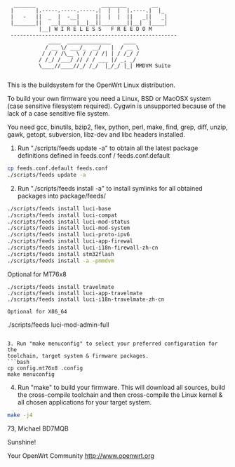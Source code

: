 ```
  _______                     ________        __
 |       |.-----.-----.-----.|  |  |  |.----.|  |_
 |   -   ||  _  |  -__|     ||  |  |  ||   _||   _|
 |_______||   __|_____|__|__||________||__|  |____|
          |__| W I R E L E S S   F R E E D O M
 -----------------------------------------------------
		     ____  ______________    ____ 
		    / __ \/ ___/_  __/   |  / __ \
		   / / / /\__ \ / / / /| | / /_/ /
		  / /_/ /___/ // / / ___ |/ _, _/ 
		  \____//____//_/ /_/  |_/_/ |_| MMDVM Suite
  
```

This is the buildsystem for the OpenWrt Linux distribution.

To build your own firmware you need a Linux, BSD or MacOSX system (case
sensitive filesystem required). Cygwin is unsupported because of the lack
of a case sensitive file system.

You need gcc, binutils, bzip2, flex, python, perl, make, find, grep, diff,
unzip, gawk, getopt, subversion, libz-dev and libc headers installed.

1. Run "./scripts/feeds update -a" to obtain all the latest package definitions
defined in feeds.conf / feeds.conf.default
```bash
cp feeds.conf.default feeds.conf
./scripts/feeds update -a

```

2. Run "./scripts/feeds install -a" to install symlinks for all obtained
packages into package/feeds/
```bash
./scripts/feeds install luci-base
./scripts/feeds install luci-compat
./scripts/feeds install luci-mod-status
./scripts/feeds install luci-mod-system
./scripts/feeds install luci-proto-ipv6
./scripts/feeds install luci-app-firewal
./scripts/feeds install luci-i18n-firewall-zh-cn
./scripts/feeds install stm32flash
./scripts/feeds install -a -pmmdvm

```

Optional for MT76x8 
```
./scripts/feeds install travelmate
./scripts/feeds install luci-app-travelmate
./scripts/feeds install luci-i18n-travelmate-zh-cn
```

```
Optional for X86_64
```
./scripts/feeds luci-mod-admin-full
```

3. Run "make menuconfig" to select your preferred configuration for the
toolchain, target system & firmware packages.
```bash
cp config.mt76x8 .config
make menuconfig
```

4. Run "make" to build your firmware. This will download all sources, build
the cross-compile toolchain and then cross-compile the Linux kernel & all
chosen applications for your target system.
```bash
make -j4
```

73, Michael BD7MQB

Sunshine!

Your OpenWrt Community
http://www.openwrt.org


